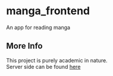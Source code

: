 # manga_frontend

An app for reading manga

## More Info

This project is purely academic in nature.  
Server side can be found [here](https://github.com/fa993/manga_server)